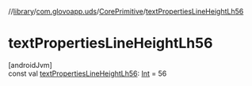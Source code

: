 //[library](../../../index.md)/[com.glovoapp.uds](../index.md)/[CorePrimitive](index.md)/[textPropertiesLineHeightLh56](text-properties-line-height-lh56.md)

# textPropertiesLineHeightLh56

[androidJvm]\
const val [textPropertiesLineHeightLh56](text-properties-line-height-lh56.md): [Int](https://kotlinlang.org/api/latest/jvm/stdlib/kotlin/-int/index.html) = 56

